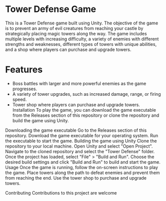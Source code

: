# Tower Defense Game
This is a Tower Defense game built using Unity. The objective of the game is to prevent an army of evil creatures from reaching your castle by strategically placing magic towers along the way. The game includes multiple levels with increasing difficulty, a variety of enemies with different strengths and weaknesses, different types of towers with unique abilities, and a shop where players can purchase and upgrade towers.

# Features
* Boss battles with larger and more powerful enemies as the game progresses.
* A variety of tower upgrades, such as increased damage, range, or firing speed.
* Tower shop where players can purchase and upgrade towers.
Installation
To play the game, you can download the game executable from the Releases section of this repository or clone the repository and build the game using Unity.

Downloading the game executable
Go to the Releases section of this repository.
Download the game executable for your operating system.
Run the executable to start the game.
Building the game using Unity
Clone the repository to your local machine.
Open Unity and select "Open Project".
Navigate to the cloned repository and select the "Tower Defense" folder.
Once the project has loaded, select "File" > "Build and Run".
Choose the desired build settings and click "Build and Run" to build and start the game.
Usage
Once the game is running, follow the on-screen instructions to play the game. Place towers along the path to defeat enemies and prevent them from reaching the end. Use the tower shop to purchase and upgrade towers.

Contributing
Contributions to this project are welcome
